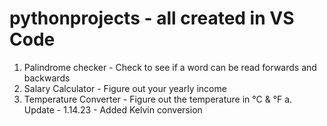 # pythonprojects - all created in VS Code
  1. Palindrome checker - Check to see if a word can be read forwards and backwards
  2. Salary Calculator - Figure out your yearly income
  3. Temperature Converter - Figure out the temperature in °C & °F
     a. Update - 1.14.23 - Added Kelvin conversion
